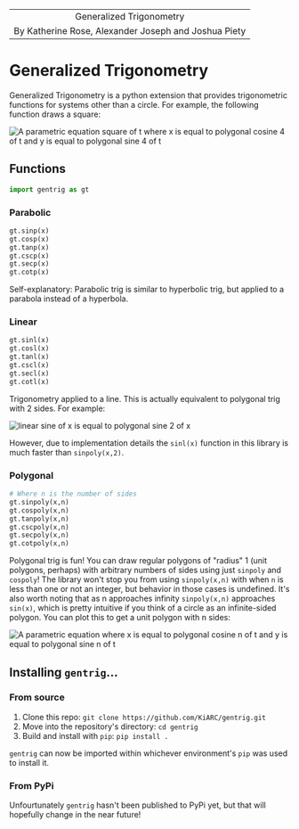 |                                                      |
| :--------------------------------------------------: |
|               Generalized Trigonometry               |
| By Katherine Rose, Alexander Joseph and Joshua Piety |

<!--Add whitepaper link here when that is finished-->

# Generalized Trigonometry

Generalized Trigonometry is a python extension that provides trigonometric functions for systems other than a circle. For example, the following function draws a square:

<img src="https://latex.codecogs.com/gif.image?\inline&space;\large&space;\dpi{150}\bg{white}\text{square}(t)=\begin{cases}x=\text{cospoly}_4(t)\\y=\text{sinpoly}_4(t)\end{cases}" alt="A parametric equation square of t where x is equal to polygonal cosine 4 of t and y is equal to polygonal sine 4 of t"/>

## Functions

```py
import gentrig as gt
```

### Parabolic

```py
gt.sinp(x)
gt.cosp(x)
gt.tanp(x)
gt.cscp(x)
gt.secp(x)
gt.cotp(x)
```

Self-explanatory: Parabolic trig is similar to hyperbolic trig, but applied to a parabola instead of a hyperbola.

### Linear

```py
gt.sinl(x)
gt.cosl(x)
gt.tanl(x)
gt.cscl(x)
gt.secl(x)
gt.cotl(x)
```

Trigonometry applied to a line. This is actually equivalent to polygonal trig with 2 sides. For example:

<img src="https://latex.codecogs.com/gif.image?\inline&space;\large&space;\dpi{150}\bg{white}\text{sinl}(x)=\text{sinpoly}_2(x)" alt="linear sine of x is equal to polygonal sine 2 of x" />

However, due to implementation details the `sinl(x)` function in this library is much faster than `sinpoly(x,2)`.

### Polygonal

```py
# Where n is the number of sides
gt.sinpoly(x,n)
gt.cospoly(x,n)
gt.tanpoly(x,n)
gt.cscpoly(x,n)
gt.secpoly(x,n)
gt.cotpoly(x,n)
```

Polygonal trig is fun! You can draw regular polygons of "radius" 1 (unit polygons, perhaps) with arbitrary numbers of sides using just `sinpoly` and `cospoly`! The library won't stop you from using `sinpoly(x,n)` with when `n` is less than one or not an integer, but behavior in those cases is undefined. It's also worth noting that as n approaches infinity `sinpoly(x,n)` approaches `sin(x)`, which is pretty intuitive if you think of a circle as an infinite-sided polygon. You can plot this to get a unit polygon with n sides:

<img src="https://latex.codecogs.com/gif.image?\inline&space;\large&space;\dpi{150}\bg{white}\begin{cases}x=\text{cospoly}_n(t)\\y=\text{sinpoly}_n(t)\end{cases}" alt="A parametric equation where x is equal to polygonal cosine n of t and y is equal to polygonal sine n of t"/>

## Installing `gentrig`...

### From source

1. Clone this repo: `git clone https://github.com/KiARC/gentrig.git`
2. Move into the repository's directory: `cd gentrig`
3. Build and install with `pip`: `pip install .`

`gentrig` can now be imported within whichever environment's `pip` was used to install it.

### From PyPi

Unfourtunately `gentrig` hasn't been published to PyPi yet, but that will hopefully change in the near future!
